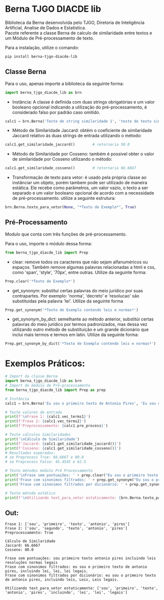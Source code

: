 # Berna TJGO DIACDE lib

Biblioteca da Berna desenvolvida pelo TJGO, Diretoria de Inteligência Artificial, Analise de Dados e Estatística. <br>
Pacote referente a classe Berna de calculo de similaridade entre textos e um Módulo de Pré-processamento de texto.

Para a instalação, utilize o comando:
```bash
pip install berna-tjgo-diacde-lib
```

## Classe Berna
Para o uso, apenas importe a biblioteca da seguinte forma:
```python
import berna_tjgo_diacde_lib as brn
```

* Instância:
A classe é definida com duas strings obrigatórias e um valor booleano opcional indicando a utilização do pré-processamento, é considerado falso por padrão caso omitido.
```python
calc1 = brn.Berna('Teste de string similaridade 1', 'teste de texto similaridade 2', True)
```

* Método de Similaridade Jaccard: 
obtém o coeficiente de similaridade Jaccard relativo às duas strings de entrada utilizando o método:
```python
calc1.get_similaridade_jaccard()        # retornaria 50.0
```

* Método de Similaridade por Cosseno: 
também é possivel obter o valor de similaridade por Cosseno utilizando o método:
```python
calc1.get_similaridade_cosseno()        # retornaria 66.6667
```

* Transformação de texto para vetor: 
é usado pela própria classe ao instânciar um objeto, porém tambem pode ser utilizado de maneira estática. Ele recebe como parâmetros, um valor vazio, o texto a ser separado e um valor booleano opcional de acordo com a necessidade de pré-processamento. utilize a seguinte estrutura:
```python
brn.Berna.texto_para_vetor(None, "*Texto de Exemplo*", True)            # retornaria ['texto', 'exemplo']
```

## Pré-Processamento
Modulo que conta com três funções de pré-processamento.

Para o uso, importe o módulo dessa forma:
```python
from berna_tjgo_diacde_lib import Prep
```

* clear: 
remove todos os caracteres que não sejam alfanuméricos ou espaços. Também remove algumas palavras relacionadas a html e css, como 'span', 'style', '70px', entre outras. Utilize da seguinte forma:
```python
Prep.clear('*Texto de Exemplo*')                                        # Retornaria 'texto de exemplo'
```

* get_synonym: 
substitui certas palavras do meio jurídico por suas contrapartes.
Por exemplo: 'norma', 'decreto' e 'resolucao' são substituidas pela palavra 'lei'. Utilize da seguinte forma
```python
Prep.get_synonym('*Texto de Exemplo contendo leis e normas*')           # Retornaria '*texto de exemplo contendo lei e lei*'
```

* get_synonym_by_dict:
semelhante ao método anterior, substitúi certas palavras do meio jurídico por termos padronizados, mas dessa vez utilizando outro método de substituição e um grande dicionário que inclui mais termos e termos em latin. Utilize da seguinte forma:
```python
Prep.get_synonym_by_dict('*Texto de Exemplo contendo leis e normas*')   # Retornaria '*texto de exemplo contendo leis e Leis*'
```

# Exemplos Práticos:

```python
# Import da classe Berna
import berna_tjgo_diacde_lib as brn
# Import do módulo de Pré-processamento
from berna_tjgo_diacde_lib import Prep as prep

# Instância
calc1 = brn.Berna('Eu sou o primeiro texto de Antonio Pires', 'Eu sou o segundo texto de antonio pires', False)

# Teste valores de entrada
print(f'\nFrase 1: {calc1.vec_terms1}')
print(f'Frase 2: {calc1.vec_terms2}')
print(f'Preprocessamento: {calc1.pre_process}')

# Teste cálculos Similaridades 
print('\nCálculo de Similaridade')
print(f'Jaccard: {calc1.get_similaridade_jaccard()}')
print(f'Cosseno: {calc1.get_similaridade_cosseno()}')
# Resultados esperados:
# se Preprocess True: 66.6667 e 80.0
# se Preprocess False: 45.4545 e 62.5

# Teste métodos módulo Pré Processamento
print('\nFrase sem pontuações: ' + prep.clear("Eu sou o primeiro texto de antonio pires, incluindo leis, resoluções, normas legais."))
print('Frase com sinonimos filtrados: ' + prep.get_synonym("Eu sou o primeiro texto de antonio pires, incluindo leis, resoluções, normas legais."))
print('Frase com sinonimos filtrados por dicionário: ' + prep.get_synonym_by_dict("Eu sou o primeiro texto de antonio pires, incluindo leis, resoluções, normas legais."))

# Teste método estático
print(f'\nUtilizando text_para_vetor estaticamente: {brn.Berna.texto_para_vetor(None, "Eu sou o primeiro texto de antonio pires, incluindo leis, resoluções, normas legais.")}\n')
```

## Out:
```
Frase 1: ['sou', 'primeiro', 'texto', 'antonio', 'pires']
Frase 2: ['sou', 'segundo', 'texto', 'antonio', 'pires']
Preprocessamento: True

Cálculo de Similaridade
Jaccard: 66.6667
Cosseno: 80.0

Frase sem pontuações: sou primeiro texto antonio pires incluindo leis resoluções normas legais
Frase com sinonimos filtrados: eu sou o primeiro texto de antonio pires, incluindo lei, lei, lei legais.
Frase com sinonimos filtrados por dicionário: eu sou o primeiro texto de antonio pires, incluindo leis, Leis, Leis legais.

Utilizando text_para_vetor estaticamente: ['sou', 'primeiro', 'texto', 'antonio', 'pires', 'incluindo', 'lei', 'lei', 'legais']
```
